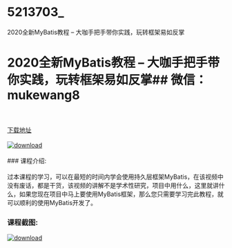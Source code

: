 # 5213703_
2020全新MyBatis教程 – 大咖手把手带你实践，玩转框架易如反掌
# 2020全新MyBatis教程 – 大咖手把手带你实践，玩转框架易如反掌## 微信：mukewang8
<br/></br>[下载地址](http://www.36tz.cn/article/5213703 "下载地址")
<br/></br>[![download](http://36tz.cn/muke_img/2020_06_1-34-300x186.png "下载地址")](http://www.36tz.cn/article/5213703 "下载地址")
<br/></br>### 课程介绍:<br/></br>过本课程的学习，可以在最短的时间内学会使用持久层框架MyBatis，在该视频中没有废话，都是干货，该视频的讲解不是学术性研究，项目中用什么，这里就讲什么，如果您现在项目中马上要使用MyBatis框架，那么您只需要学习完此教程，就可以顺利的使用MyBatis开发了。

### 课程截图:
[![download](http://36tz.cn/muke_img/2020_06_2-37.png "下载地址")](http://www.36tz.cn/article/5213703 "下载地址")
